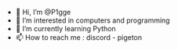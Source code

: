 - 👋 Hi, I’m @P1gge
- 👀 I’m interested in computers and programming
- 🌱 I’m currently learning Python
- 📫 How to reach me : discord - pigeton
